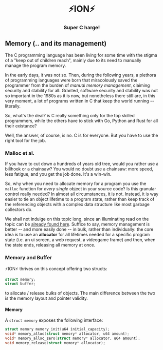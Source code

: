 <div align="center">
  <h1>⚡️ION⚡️</h1>
  <h3>Super C harge!</h3>
</div>

## Memory (.. and its management)

The C programming language has been living for some time with the stigma of a "keep
out of children reach", mainly due to its need to manually manage the program memory.

In the early days, it was not so. Then, during the following years, a plethora of
programming languages were born that miracolously saved the programmer from the burden
of *manual memory management*, claiming security and stability for all. Granted,
software security and stability was not so important in the 1980s as it is now, but
nonetheless there still are, in this very moment, a lot of programs written in C
that keep the world running -- literally.

So, what's the deal? is C really something only for the top skilled programmers, while
the others have to stick with Go, Python and Rust for all their existance?

Well, the answer, of course, is no. C is for everyone. But you have to use the right
tool for the job.

### Malloc et al.

If you have to cut down a hundreds of years old tree, would you rather use a billhook or
a chainsaw? You would no doubt use a chainsaw: more speed, less fatigue, and you get
the job done. It's a win-win.

So, why when you need to allocate memory for a program you use the `malloc` function
for *every single* object in your source code? Is this granular control really needed?
In almost all circumstances, it is not. Instead, it is way easier to tie an object
lifetime to a program state, rather than keep track of the referencing objects with a
complex data structure like most garbage collectors do.

We shall not indulge on this topic long, since an illuminating read on the topic can be
[already found here](https://www.rfleury.com/p/untangling-lifetimes-the-arena-allocator).
Suffice to say, memory management is better -- and more easily done -- in bulk, rather
than individually: the core idea is to use an __allocator__ for all lifetimes needed
for a specific program state (i.e. an ui screen, a web request, a videogame frame)
and then, when the state ends, releasing all memory at once.

### Memory and Buffer

⚡️ION⚡️ thrives on this concept offering two structs:

```c
struct memory;
struct buffer;
```

to allocate / release bulks of objects. The main difference between the two is the
memory layout and pointer validity.

#### Memory

A `struct memory` exposes the following interface:

```c
struct memory memory_init(u64 initial_capacity);
void* memory_alloc(struct memory* allocator, u64 amount);
void* memory_alloc_zero(struct memory* allocator, u64 amount);
void memory_release(struct memory* allocator);
```
